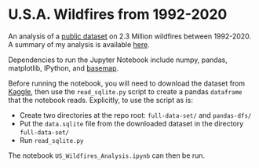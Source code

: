 # U.S.A. Wildfires from 1992-2020

An analysis of a [public dataset](https://www.kaggle.com/datasets/behroozsohrabi/us-wildfire-records-6th-edition) on 2.3 Million wildfires between 1992-2020. A summary of my analysis is available [here](https://rucskajj.github.io/Data-Science-Projects/US_Wildfires_Analysis/html/US_Wildfires_Analysis.html).

Dependencies to run the Jupyter Notebook include numpy, pandas, matplotlib, IPython, and [basemap](https://github.com/matplotlib/basemap).

Before running the notebook, you will need to download the dataset from [Kaggle](https://www.kaggle.com/datasets/behroozsohrabi/us-wildfire-records-6th-edition), then use the `read_sqlite.py` script to create a pandas `dataframe` that the notebook reads. Explicitly, to use the script as is:
* Create two directories at the repo root: `full-data-set/` and `pandas-dfs/`
* Put the `data.sqlite` file from the downloaded dataset in the directory `full-data-set/`
* Run `read_sqlite.py`

The notebook `US_Wildfires_Analysis.ipynb` can then be run.
